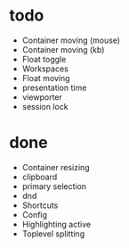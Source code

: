 # todo

- Container moving (mouse)
- Container moving (kb)
- Float toggle
- Workspaces
- Float moving
- presentation time
- viewporter
- session lock

# done

- Container resizing
- clipboard
- primary selection
- dnd
- Shortcuts
- Config
- Highlighting active
- Toplevel splitting
